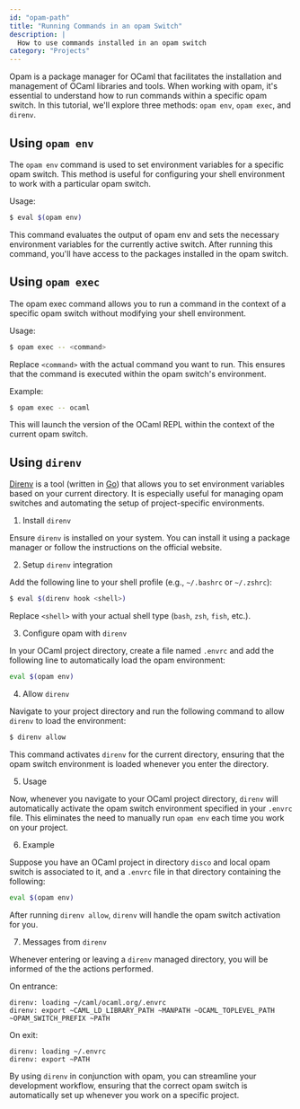 ```yaml
---
id: "opam-path"
title: "Running Commands in an opam Switch"
description: |
  How to use commands installed in an opam switch
category: "Projects"
---
```


Opam is a package manager for OCaml that facilitates the installation and management of OCaml libraries and tools. When working with opam, it's essential to understand how to run commands within a specific opam switch. In this tutorial, we'll explore three methods: `opam env`, `opam exec`, and `direnv`.

## Using `opam env`

The `opam env` command is used to set environment variables for a specific opam switch. This method is useful for configuring your shell environment to work with a particular opam switch.

Usage:
```bash
$ eval $(opam env)
```

This command evaluates the output of opam env and sets the necessary environment variables for the currently active switch. After running this command, you'll have access to the packages installed in the opam switch.

## Using `opam exec`
The opam exec command allows you to run a command in the context of a specific opam switch without modifying your shell environment.

Usage:
```bash
$ opam exec -- <command>
```
Replace `<command>` with the actual command you want to run. This ensures that the command is executed within the opam switch's environment.

Example:
```bash
$ opam exec -- ocaml
```

This will launch the version of the OCaml REPL within the context of the current opam switch.

## Using `direnv`

[Direnv](https://direnv.net/) is a tool (written in [Go](https://go.dev/)) that allows you to set environment variables based on your current directory. It is especially useful for managing opam switches and automating the setup of project-specific environments.

1. Install `direnv`

Ensure `direnv` is installed on your system. You can install it using a package manager or follow the instructions on the official website.

2. Setup `direnv` integration

Add the following line to your shell profile (e.g., `~/.bashrc` or `~/.zshrc`):
```bash
$ eval $(direnv hook <shell>)
```
Replace `<shell>` with your actual shell type (`bash`, `zsh`, `fish`, etc.).

3. Configure opam with `direnv`

In your OCaml project directory, create a file named `.envrc` and add the following line to automatically load the opam environment:
```bash
eval $(opam env)
```

4. Allow `direnv`

Navigate to your project directory and run the following command to allow `direnv` to load the environment:
```bash
$ direnv allow
```

This command activates `direnv` for the current directory, ensuring that the opam switch environment is loaded whenever you enter the directory.

5. Usage

Now, whenever you navigate to your OCaml project directory, `direnv` will automatically activate the opam switch environment specified in your `.envrc` file. This eliminates the need to manually run `opam env` each time you work on your project.

6. Example

Suppose you have an OCaml project in directory `disco` and local opam switch is associated to it, and a `.envrc` file in that directory containing the following:
```bash
eval $(opam env)
```
After running `direnv allow`, `direnv` will handle the opam switch activation for you.

7. Messages from `direnv`

Whenever entering or leaving a `direnv` managed directory, you will be informed of the the actions performed.

On entrance:
```
direnv: loading ~/caml/ocaml.org/.envrc
direnv: export ~CAML_LD_LIBRARY_PATH ~MANPATH ~OCAML_TOPLEVEL_PATH ~OPAM_SWITCH_PREFIX ~PATH
```

On exit:
```
direnv: loading ~/.envrc
direnv: export ~PATH
```

By using `direnv` in conjunction with opam, you can streamline your development workflow, ensuring that the correct opam switch is automatically set up whenever you work on a specific project.
